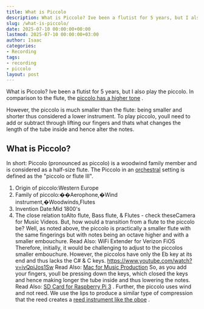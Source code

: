 ```yaml
---
title: What is Piccolo
description: What is Piccolo? Ive been a flutist for 5 years, but I also play the piccolo. In comparison to the flute, the piccolo has a higher tone . However, the piccolo...
slug: /what-is-piccolo/
date: 2025-07-10 00:00:00+00:00
lastmod: 2025-07-10 00:00:00+03:00
author: Isaac
categories:
- Recording
tags:
- recording
- piccolo
layout: post
---
```

What is Piccolo? Ive been a flutist for 5 years, but I also play the piccolo. In comparison to the flute, the
[piccolo has a higher tone](https://en.wikipedia.org/wiki/Piccolo)
.

However, the piccolo is much smaller than the flute: being smaller and shorter thus considered a lower instrument.
To play piccolo, youll need to add or subtract through lifting our fingers and thats what changes the length of the tube inside and hence alter the notes.
## What is Piccolo?
In short: Piccolo (pronounced as piccolo) is a woodwind family member and is considered as a half-size flute. The Piccolo in an
[orchestral](https://en.wikipedia.org/wiki/Orchestra)
setting is defined as the "piccolo or flute III".
1. Origin of piccolo:Western Europe
2. Family of piccolo:��Aerophone,�Wind instrument,�Woodwinds,Flutes
3. Invention Date:Mid 1800's
4. The close relation toAlto flute, Bass flute, & Flutes - check theseCamera for Music Videos.
But, how would a transition from a flute to the piccolo be? Well, as noted above, the piccolo is practically a smaller flute with the same fingerings but with notes being an octave higher and with a smaller embouchure.
Read Also:
WiFi Extender for Verizon FiOS
Therefore, initially, it would be challenging to adjust to the piccolos smaller embouchure. However, the piccolos have only the Eb key at its end and thus lacks the C# & C keys.
https://www.youtube.com/watch?v=ivQpiJos1Sw
Read Also:
[Mac for Music Production](https://pestpolicy.com/best-mac-for-music-production/)
So, as you add your fingers, youll be pressing down the keys, which closed the keys and hence making longer the tube inside and thus lowering the notes. Read Also:
[SD Card for Raspberry Pi 3](https://pestpolicy.com/best-sd-card-for-raspberry-pi-3/)
.
Further, the piccolo uses wind and not reed. We use the lips to produce a similar type of compression that the reed creates a
[reed instrument like the oboe](https://pestpolicy.com/what-is-an-oboe/)
.